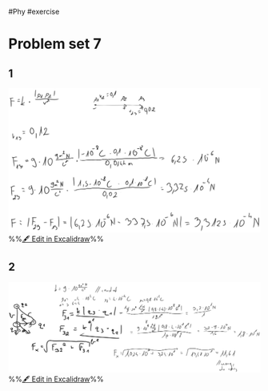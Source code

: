 #Phy #exercise 

# Problem set 7
## 1
![](attachments/Exercise%205.06.2024%2005.06.2024%2012_20_55.excalidraw.svg)
%%[🖋 Edit in Excalidraw](attachments/Exercise%205.06.2024%2005.06.2024%2012_20_55.excalidraw.md)%%

## 2
![](attachments/Exercise%205.06.2024%2005.06.2024%2012_35_13.excalidraw.svg)
%%[🖋 Edit in Excalidraw](attachments/Exercise%205.06.2024%2005.06.2024%2012_35_13.excalidraw.md)%%


